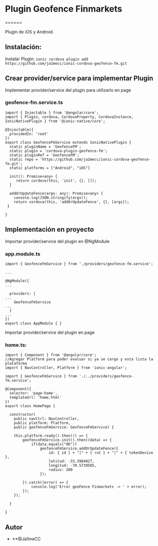 # Plugin Geofence Finmarkets
======

Plugin de iOS y Android.

## Instalación:

Instalar Plugin: `ionic cordova plugin add https://github.com/ja1mecc/ionic-cordova-geofence-fm.git`

## Crear provider/service para implementar Plugin

Implementar provider/service  del plugin para utilizarlo en page

### geofence-fm.service.ts
```
import { Injectable } from '@angular/core';
import { Plugin, cordova, CordovaProperty, CordovaInstance, IonicNativePlugin } from '@ionic-native/core';

@Injectable({
  providedIn: 'root'
})
export class GeofenceFmService extends IonicNativePlugin {
  static pluginName = 'GeofenceFM';
  static plugin = 'cordova-plugin-geofence-fm';
  static pluginRef = 'GeofenceFM';
  static repo = 'https://github.com/ja1mecc/ionic-cordova-geofence-fm.git';
  static platforms = ["Android", "iOS"]

  init(): Promise<any> { 
     return cordova(this, 'init', {}, []);
  }

  addOrUpdateFence(args: any): Promise<any> { 
    console.log(JSON.stringify(args));
    return cordova(this, 'addOrUpdateFence', {}, [args]);
 }
  
}
```


## Implementación en proyecto

Importar provider/service  del plugin en @NgModule

### app.module.ts
```
import { GeofenceFmService } from './providers/geofence-fm.service';

...

@NgModule({
...

  providers: [
...
    GeofenceFmService
...
  ]
...
})
export class AppModule { }
```

Importar provider/service  del plugin en page

### home.ts:

```
import { Component } from '@angular/core';
//Agregar Platform para poder evaluar si ya se cargo y esta lista la plataforma
import { NavController, Platform } from 'ionic-angular';

import { GeofenceFmService } from './../providers/geofence-fm.service';

@Component({
  selector: 'page-home',
  templateUrl: 'home.html'
})
export class HomePage {

  constructor(
  	public navCtrl: NavController,
  	public platform: Platform, 
  	public geofenceFmService: GeofenceFmService) {

	this.platform.ready().then(() => {
		geofenceFmService.init().then((data) => {
			if(data.equals("OK"))
				geofenceFmService.addOrUpdateFence({
				    id: { id } + "|" + { rut } + "|" + { tokenDevice },
				    latitud: -33.3984827,
				    longitud: -70.5739585,
				    radius: 200
				});

		}).catch((error) => {
			console.log('Error geoFence Finmarkets -> ' + error);
		});
	});

  }

}

```


## Autor

* **@Ja1meCC 
